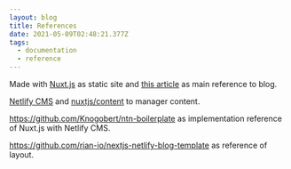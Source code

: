 ```yaml
---
layout: blog
title: References
date: 2021-05-09T02:48:21.377Z
tags:
  - documentation
  - reference
---
```

Made with [Nuxt.js](https://nuxtjs.org) as static site and [this article](https://nuxtjs.org/blog/creating-blog-with-nuxt-content) as main reference to blog.

[Netlify CMS](https://www.netlifycms.org/docs/intro/) and [nuxtjs/content](https://content.nuxtjs.org) to manager content.

<https://github.com/Knogobert/ntn-boilerplate> as implementation reference of Nuxt.js with Netlify CMS.

<https://github.com/rian-io/nextjs-netlify-blog-template> as reference of layout.
